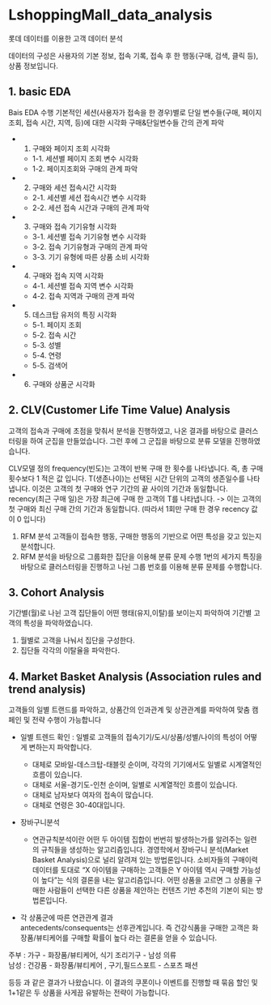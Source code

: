 # LshoppingMall_data_analysis

롯데 데이터를 이용한 고객 데이터 분석

데이터의 구성은 사용자의 기본 정보, 접속 기록, 접속 후 한 행동(구매, 검색, 클릭 등), 상품 정보입니다. 


## 1. basic EDA
Bais EDA 수행
기본적인 세션(사용자가 접속을 한 경우)별로 단일 변수들(구매, 페이지 조회, 접속 시간, 지역, 등)에 대한 시각화
구매&단일변수들 간의 관계 파악

- 1. 구매와 페이지 조회 시각화
  + 1-1. 세션별 페이지 조회 변수 시각화
  + 1-2. 페이지조회와 구매의 관계 파악

- 2. 구매와 세션 접속시간 시각화
  + 2-1. 세션별 세션 접속시간 변수 시각화
  + 2-2. 세션 접속 시간과 구매의 관계 파악

- 3. 구매와 접속 기기유형 시각화
  + 3-1. 세션별 접속 기기유형 변수 시각화
  + 3-2. 접속 기기유형과 구매의 관계 파악
  + 3-3. 기기 유형에 따른 상품 소비 시각화

- 4. 구매와 접속 지역 시각화
  + 4-1. 세션별 접속 지역 변수 시각화
  + 4-2. 접속 지역과 구매의 관계 파악

- 5. 데스크탑 유저의 특징 시각화
  + 5-1. 페이지 조회
  + 5-2. 접속 시간
  + 5-3. 성별
  + 5-4. 연령
  + 5-5. 검색어
- 6. 구매와 상품군 시각화


## 2. CLV(Customer Life Time Value) Analysis
고객의 접속과 구매에 초점을 맞춰서 분석을 진행하였고, 나온 결과를 바탕으로 클러스터링을 하여 군집을 만들었습니다. 그런 후에 그 군집을 바탕으로 분류 모델을 진행하였습니다.

CLV모델 정의
frequency(빈도)는 고객이 반복 구매 한 횟수를 나타냅니다. 즉, 총 구매 횟수보다 1 적은 값 입니다.
T(생존나이)는 선택된 시간 단위의 고객의 생존일수를 나타냅니다. 이것은 고객의 첫 구매와 연구 기간의 끝 사이의 기간과 동일합니다.
recency(최근 구매 일)은 가장 최근에 구매 한 고객의 T를 나타냅니다.
-> 이는 고객의 첫 구매와 최신 구매 간의 기간과 동일합니다. (따라서 1회만 구매 한 경우 recency 값이 0 입니다)

1. RFM 분석
고객들이 접속한 행동, 구매한 행동의 기반으로 어떤 특성을 갖고 있는지 분석합니다.
2. RFM 분석을 바탕으로 그룹화한 집단을 이용해 분류 문제 수행
1번의 세가지 특징을 바탕으로 클러스터링을 진행하고 나뉜 그룹 번호를 이용해 분류 문제를 수행합니다.


## 3. Cohort Analysis
기간별(월)로 나뉜 고객 집단들이 어떤 행태(유지,이탈)를 보이는지 파악하여 기간별 고객의 특성을 파악하였습니다.

1. 월별로 고객을 나눠서 집단을 구성한다.
2. 집단들 각각의 이탈율을 파악한다.

## 4. Market Basket Analysis (Association rules and trend analysis)
고객들의 일별 트랜드를 파악하고, 상품간의 인과관계 및 상관관계를 파악하여 맞춤 캠페인 및 전략 수행이 가능합니다    

- 일별 트렌드 확인 : 일별로 고객들의 접속기기/도시/상품/성별/나이의 특성이 어떻게 변하는지 파악합니다.
  + 대체로 모바일-데스크탑-태블릿 순이며, 각각의 기기에서도 일별로 시계열적인 흐름이 있습니다.
  + 대체로 서울-경기도-인천 순이며, 일별로 시계열적인 흐름이 있습니다.
  + 대체로 남자보다 여자의 접속이 많습니다.
  + 대체로 연령은 30-40대입니다.

- 장바구니분석    
  + 연관규칙분석이란 어떤 두 아이템 집합이 번번히 발생하는가를 알려주는 일련의 규칙들을 생성하는 알고리즘입니다.
경영학에서 장바구니 분석(Market Basket Analysis)으로 널리 알려져 있는 방법론입니다.
소비자들의 구매이력 데이터를 토대로 “X 아이템을 구매하는 고객들은 Y 아이템 역시 구매할 가능성이 높다”는 식의 결론을 내는 알고리즘입니다.
어떤 상품을 고르면 그 상품을 구매한 사람들이 선택한 다른 상품을 제안하는 컨텐츠 기반 추천의 기본이 되는 방법론입니다.

- 각 상품군에 따른 연관관계 결과    
antecedents/consequents는 선후관계입니다. 즉 건강식품을 구매한 고객은 화장품/뷰티케어를 구매할 확률이 높다 라는 결론을 얻을 수 있습니다.        
    
     
주부 : 가구 - 화장품/뷰티케어,  식기 조리기구 - 남성 의류   
남성 : 건강품 - 화장품/뷰티케어 , 구기,필드스포트 - 스포츠 패션   
    
등등 과 같은 결과가 나왔습니다. 이 결과의 쿠폰이나 이벤트를 진행할 때 묶음 할인 및 1+1같은 두 상품을 사게끔 유발하는 전략이 가능합니다.

